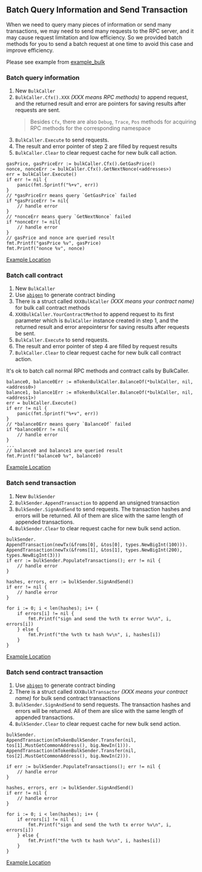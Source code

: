 
## Batch Query Information and Send Transaction
When we need to query many pieces of information or send many transactions, we may need to send many requests to the RPC server, and it may cause request limitation and low efficiency. So we provided batch methods for you to send a batch request at one time to avoid this case and improve efficiency.

Please see example from [example_bulk](https://github.com/conflux-fans/go-conflux-sdk-examples/tree/main/example_bulk)
### Batch query information
1. New `BulkCaller`
2. `BulkCaller.Cfx().XXX` *(XXX means RPC methods)* to append request, and the returned result and error are pointers for saving results after requests are sent.
   > Besides `Cfx`, there are also `Debug`, `Trace`, `Pos` methods for acquiring RPC methods for the corresponding namespace
3. `BulkCaller.Execute` to send requests.
4. The result and error pointer of step 2 are filled by request results
5. `BulkCaller.Clear` to clear request cache for new bulk call action.

```golang
gasPrice, gasPriceErr := bulkCaller.Cfx().GetGasPrice()
nonce, nonceErr := bulkCaller.Cfx().GetNextNonce(<addresses>)
err = bulkCaller.Execute()
if err != nil {
	panic(fmt.Sprintf("%+v", err))
}
// *gasPriceErr means query `GetGasPrice` failed
if *gasPriceErr != nil{
    // handle error
}
// *nonceErr means query `GetNextNonce` failed
if *nonceErr != nil{
    // handle error
}
// gasPrice and nonce are queried result
fmt.Printf("gasPrice %v", gasPrice)
fmt.Printf("nonce %v", nonce)
```
[Example Location](https://github.com/conflux-fans/go-conflux-sdk-examples/blob/9074ff226371a3610e5f98cfb4bd32c4ae3d126e/example_bulk/main.go#L68)

### Batch call contract
1. New `BulkCaller`
2. Use [`abigen`](../cfxabigen.md) to generate contract binding
3. There is a struct called `XXXBulkCaller` *(XXX means your contract name)* for bulk call contract methods
4. `XXXBulkCaller.YourContractMethod` to append request to its first parameter which is `BulkCaller` instance created in step 1, and the returned result and error arepointersr for saving results after requests be sent.
5. `BulkCaller.Execute` to send requests.
6. The result and error pointer of step 4 are filled by request results
7. `BulkCaller.Clear` to clear request cache for new bulk call contract action.

It's ok to batch call normal RPC methods and contract calls by BulkCaller.

```golang
balance0, balance0Err := mTokenBulkCaller.BalanceOf(*bulkCaller, nil, <address0>)
balance1, balance1Err := mTokenBulkCaller.BalanceOf(*bulkCaller, nil, <address1>)
err = bulkCaller.Execute()
if err != nil {
	panic(fmt.Sprintf("%+v", err))
}
// *balance0Err means query `BalanceOf` failed
if *balance0Err != nil{
    // handle error
}
...
// balance0 and balance1 are queried result
fmt.Printf("balance0 %v", balance0)
```

[Example Location](https://github.com/conflux-fans/go-conflux-sdk-examples/blob/9074ff226371a3610e5f98cfb4bd32c4ae3d126e/example_bulk/main.go#L70)

### Batch send transaction
1. New `BulkSender`
2. `BulkSender.AppendTransaction` to append an unsigned transaction
3. `BulkSender.SignAndSend` to send requests. The transaction hashes and errors will be returned. All of them are slice with the same length of appended transactions.
4. `BulkSender.Clear` to clear request cache for new bulk send action.

```golang
bulkSender.
AppendTransaction(newTx(&froms[0], &tos[0], types.NewBigInt(100))).
AppendTransaction(newTx(&froms[1], &tos[1], types.NewBigInt(200), types.NewBigInt(3)))
if err := bulkSender.PopulateTransactions(); err != nil {
    // handle error
}

hashes, errors, err := bulkSender.SignAndSend()
if err != nil {
    // handle error
}

for i := 0; i < len(hashes); i++ {
    if errors[i] != nil {
        fmt.Printf("sign and send the %vth tx error %v\n", i, errors[i])
    } else {
        fmt.Printf("the %vth tx hash %v\n", i, hashes[i])
    }
}
```
[Example Location](https://github.com/conflux-fans/go-conflux-sdk-examples/blob/9074ff226371a3610e5f98cfb4bd32c4ae3d126e/example_bulk/main.go#L127)

### Batch send contract transaction
1. Use [`abigen`](../cfxabigen.md) to generate contract binding
2. There is a struct called `XXXBulkTransactor` *(XXX means your contract name)* for bulk send contract transactions
3. `BulkSender.SignAndSend` to send requests. The transaction hashes and errors will be returned. All of them are slice with the same length of appended transactions.
4. `BulkSender.Clear` to clear request cache for new bulk send action.

```golang
bulkSender.
AppendTransaction(mTokenBulkSender.Transfer(nil, tos[1].MustGetCommonAddress(), big.NewIn(1))).
AppendTransaction(mTokenBulkSender.Transfer(nil, tos[2].MustGetCommonAddress(), big.NewIn(2))).

if err := bulkSender.PopulateTransactions(); err != nil {
    // handle error
}

hashes, errors, err := bulkSender.SignAndSend()
if err != nil {
    // handle error
}

for i := 0; i < len(hashes); i++ {
    if errors[i] != nil {
        fmt.Printf("sign and send the %vth tx error %v\n", i, errors[i])
    } else {
        fmt.Printf("the %vth tx hash %v\n", i, hashes[i])
    }
}
```
[Example Location](https://github.com/conflux-fans/go-conflux-sdk-examples/blob/9074ff226371a3610e5f98cfb4bd32c4ae3d126e/example_bulk/main.go#L142)